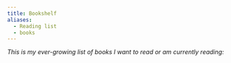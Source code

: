 ```yaml
---
title: Bookshelf
aliases:
  - Reading list
  - books
---
```

*This is my ever-growing list of books I want to read or am currently reading:*